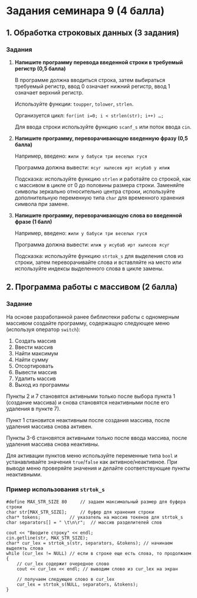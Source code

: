 <h1>Задания семинара 9 (4 балла)</h1>

<h2>1. Обработка строковых данных (3 задания)</h2>

<h3>Задания</h3>

<ol>
    <li>
        <strong>Напишите программу перевода введенной строки в требуемый регистр (0,5 балла)</strong>
        <p>В программе должна вводиться строка, затем выбираться требуемый регистр, ввод 0 означает нижний регистр, ввод 1 означает верхний регистр.</p>
        <p>Используйте функции: <code>toupper</code>, <code>tolower</code>, <code>strlen</code>.</p>
        <p>Организуется цикл: <code>for(int i=0; i < strlen(str); i++) …;</code></p>
        <p>Для ввода строки используйте функцию <code>scanf_s</code> или поток ввода <code>cin</code>.</p>
    </li>

<p></p>
    <li>
        <strong>Напишите программу, переворачивающую введенную фразу (0,5 балла)</strong>
        <p>Например, введено: <code>жили у бабуси три веселых гуся</code></p>
        <p>Программа должна вывести: <code>ясуг хылесев ирт исубаб у илиж</code></p>
        <p>Подсказка: используйте функцию <code>strlen</code> и работайте со строкой, как с массивом в цикле от 0 до половины размера строки. Заменяйте символы зеркально относительно центра строки, используйте дополнительную переменную типа <code>char</code> для временного хранения символа при замене.</p>
    </li>
<p></p>
    <li>
        <strong>Напишите программу, переворачивающую слова во введенной фразе (1 балл)</strong>
        <p>Например, введено: <code>жили у бабуси три веселых гуся</code></p>
        <p>Программа должна вывести: <code>илиж у исубаб ирт хылесев ясуг</code></p>
        <p>Подсказка: используйте функцию <code>strtok_s</code> для выделения слов из строки, затем переворачивайте слова и вставляйте на место или используйте индексы выделенного слова в цикле замены.</p>
    </li>
</ol>

<h2>2. Программа работы с массивом (2 балла)</h2>

<h3>Задание</h3>

<p>На основе разработанной ранее библиотеки работы с одномерным массивом создайте программу, содержащую следующее меню (используя оператор <code>switch</code>):</p>

<ol>
    <li>Создать массив</li>
    <li>Ввести массив</li>
    <li>Найти максимум</li>
    <li>Найти сумму</li>
    <li>Отсортировать</li>
    <li>Вывести массив</li>
    <li>Удалить массив</li>
    <li>Выход из программы</li>
</ol>

<p>Пункты 2 и 7 становятся активными только после выбора пункта 1 (создание массива) и снова становятся неактивными после его удаления в пункте 7).</p>
<p>Пункт 1 становится неактивным после создания массива, после удаления массива снова активен.</p>
<p>Пункты 3-6 становятся активными только после ввода массива, после удаления массива снова неактивны.</p>

<p>Для активации пунктов меню используйте переменные типа <code>bool</code> и устанавливайте значения <code>true</code>/<code>false</code> как активное/неактивное. При выводе меню проверяйте значения и делайте соответствующие пункты неактивными.</p>

<h3>Пример использования <code>strtok_s</code></h3>

```
#define MAX_STR_SIZE 80		// задаем максимальный размер для буфера строки
char str[MAX_STR_SIZE];		// буфер для хранения строки
char* tokens;			// указатель на массив токенов для strtok_s
char separators[] = " \t\n\r";	// массив разделителей слов

cout << "Вводите строку" << endl;
cin.getline(str, MAX_STR_SIZE);
char* cur_lex = strtok_s(str, separators, &tokens); // начинаем выделять слова
while (cur_lex != NULL) // если в строке еще есть слова, то продолжаем
{
	// cur_lex содержит очередное слово
	cout << cur_lex << endl; // выводим слово из cur_lex на экран

	// получаем следующее слово в cur_lex
	cur_lex = strtok_s(NULL, separators, &tokens);
}
```
